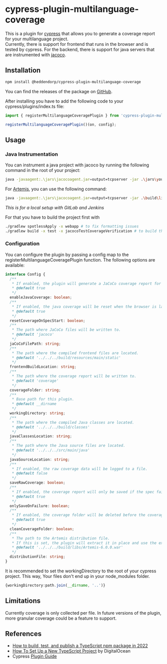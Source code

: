 # cypress-plugin-multilanguage-coverage

This is a plugin for [cypress](https://www.cypress.io/) that allows you to generate a coverage report for your multilanguage project.   
Currently, there is support for frontend that runs in the browser and is tested by cypress. For the backend, there is support for java servers that are instrumented with [jacoco](https://www.jacoco.org/jacoco/).

## Installation
```bash
npm install @heddendorp/cypress-plugin-multilanguage-coverage
```

You can find the releases of the package on [GitHub](https://github.com/heddendorp/msc-thesis/pkgs/npm/cypress-plugin-multilanguage-coverage).

After installing you have to add the following code to your cypress/plugins/index.ts file:

```typescript
import { registerMultilanguageCoveragePlugin } from 'cypress-plugin-multilanguage-coverage';

registerMultilanguageCoveragePlugin()(on, config);
```

## Usage

### Java Instrumentation
You can instrument a java project with jacoco by running the following command in the root of your project:
```bash
java -javaagent:.\jars\jacocoagent.jar=output=tcpserver -jar .\jars\your.jar
```
For [Artemis](https://github.com/ls1intum/Artemis), you can use the following command:
```bash
java -javaagent:.\jars\jacocoagent.jar=output=tcpserver -jar .\build\libs\Artemis-6.0.0.jar --spring.profiles.active=dev,jenkins,gitlab,artemis,scheduling,local    
```
_This is for a local setup with GitLab and Jenkins_

For that you have to build the project first with
```bash
./gradlew spotlessApply -x webapp # to fix formatting issues
./gradlew build -x test -x jacocoTestCoverageVerification # to build the project without running tests
```

### Configuration
You can configure the plugin by passing a config map to the registerMultilanguageCoveragePlugin function. The following options are available:

```typescript
interface Config {
  /**
   * If enabled, the plugin will generate a JaCoCo coverage report for Java code.
   * @default true
   */
  enableJavaCoverage: boolean;
  /**
   * If enabled, the java coverage will be reset when the browser is launched.
   * @default true
   */
  resetCoverageOnSpecStart: boolean;
  /**
   * The path where JaCoCo files will be written to.
   * @default 'jacoco'
   */
  jaCoCoFilePath: string;
  /**
   * The path where the compiled frontend files are located.
   * @default '../../../build/resources/main/static'
   */
  frontendBuildLocation: string;
  /**
   * The path where the coverage report will be written to.
   * @default 'coverage'
   */
  coverageFolder: string;
  /**
   * Base path for this plugin.
   * @default __dirname
   */
  workingDirectory: string;
  /**
   * The path where the compiled Java classes are located.
   * @default '../../../build/classes'
   */
  javaClassesLocation: string;
  /**
   * The path where the Java source files are located.
   * @default '../../../src/main/java'
   */
  javaSourceLocation: string;
  /**
   * If enabled, the raw coverage data will be logged to a file.
   * @default false
   */
  saveRawCoverage: boolean;
  /**
   * If enabled, the coverage report will only be saved if the spec fails.
   * @default true
   */
  onlySaveOnFailure: boolean;
  /**
   * If enabled, the coverage folder will be deleted before the coverage report is generated.
   * @default true
   */
  cleanCoverageFolder: boolean;
  /**
   * The path to the Artemis distribution file.
   * If this is set, the plugin will extract it in place and use the extracted files for coverage.
   * @default '../../../build/libs/Artemis-6.0.0.war'
   */
  distributionFile: string;
}
```
It is recommended to set the workingDirectory to the root of your cypress project. This way, Your files don't end up in your node_modules folder.
```typescript
{workingDirectory:path.join(__dirname, '..')}
```

## Limitations
Currently coverage is only collected per file. In future versions of the plugin, more granular coverage could be a feature to support.

## References
- [How to build, test, and publish a TypeScript npm package in 2022](https://www.strictmode.io/articles/build-test-and-publish-npm-package-2022)
- [How To Set Up a New TypeScript Project](https://www.digitalocean.com/community/tutorials/typescript-new-project) by DigitalOcean
- Cypress [Plugin Guide](https://docs.cypress.io/guides/tooling/plugins-guide)

